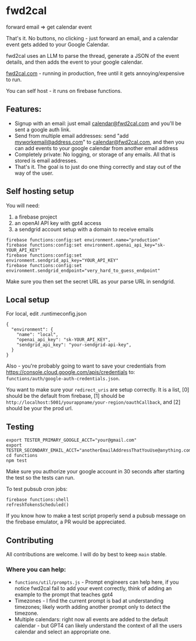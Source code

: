 
# fwd2cal

forward email => get calendar event

That's it. No buttons, no clicking - just forward an email, and a calendar event gets added to your Google Calendar.

fwd2cal uses an LLM to parse the thread, generate a JSON of the event details, and then adds the event to your google calendar.

[fwd2cal.com](https://fwd2cal.com) - running in production, free until it gets annoying/expensive to run.

You can self host - it runs on firebase functions.

## Features:

- Signup with an email: just email calendar@fwd2cal.com and you'll be sent a google auth link.
- Send from multiple email addresses: send "add myworkemail@address.com" to calendar@fwd2cal.com, and then you can add events to your google calendar from another email address
- Completely private: No logging, or storage of any emails. All that is stored is email addresses.
- That's it. The goal is to just do one thing correctly and stay out of the way of the user.

## Self hosting setup

You will need:
1. a firebase project
2. an openAI API key with gpt4 access
3. a sendgrid account setup with a domain to receive emails

```
firebase functions:config:set environment.name="production"
firebase functions:config:set environment.openai_api_key="sk-YOUR_API_KEY"
firebase functions:config:set environment.sendgrid_api_key="YOUR_API_KEY"
firebase functions:config:set environment.sendgrid_endpoint="very_hard_to_guess_endpoint"
```

Make sure you then set the secret URL as your parse URL in sendgrid.

## Local setup

For local, edit .runtimeconfig.json
```
{
  "environment": {
    "name": "local",
    "openai_api_key": "sk-YOUR_API_KEY",
    "sendgrid_api_key": "your-sendgrid-api-key",
  }
}
```

Also - you're probably going to want to save your credentials from https://console.cloud.google.com/apis/credentials to: `functions/auth/google-auth-credentials.json`.

You want to make sure your `redirect_uris` are setup correctly. It is a list, [0] should be the default from firebase, [1] should be `http://localhost:5001/yourappname/your-region/oauthCallback`, and [2] should be your the prod url.


## Testing

```
export TESTER_PRIMARY_GOOGLE_ACCT="your@gmail.com"
export TESTER_SECONDARY_EMAIL_ACCT="anotherEmailAddressThatYouUse@anything.com"
cd functions
npm test
```
Make sure you authorize your google account in 30 seconds after starting the test so the tests can run.

To test pubsub cron jobs:
```
firebase functions:shell
refreshTokensScheduled()
```
If you know how to make a test script properly send a pubsub message on the firebase emulator, a PR would be appreciated.

## Contributing

All contributions are welcome. I will do by best to keep `main` stable.

### Where you can help:

- `functions/util/prompts.js` - Prompt engineers can help here, if you notice fwd2cal fail to add your event correctly, think of adding an example to the prompt that teaches gpt4
- Timezones - I find the current prompt is bad at understanding timezones; likely worth adding another prompt only to detect the timezone.
- Multiple calendars: right now all events are added to the default calendar - but GPT4 can likely understand the context of all the users calendar and select an appropriate one.